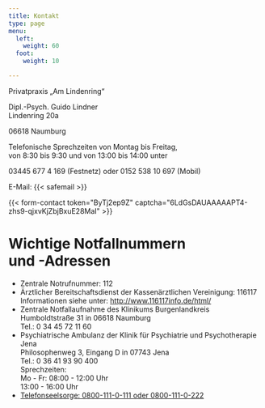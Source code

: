 ```yaml
---
title: Kontakt
type: page
menu:
  left:
    weight: 60
  foot:
    weight: 10

---
```

Privatpraxis „Am Lindenring“

Dipl.-Psych. Guido Lindner  
Lindenring 20a

06618 Naumburg

Telefonische Sprechzeiten von Montag bis Freitag,<br>
von 8:30 bis 9:30 und von 13:00 bis 14:00 unter<br>

03445 677 4 169 (Festnetz) oder
0152 538 10 697 (Mobil)

E-Mail: {{< safemail >}}

{{< form-contact token="ByTj2ep9Z" captcha="6LdGsDAUAAAAAPT4-zhs9-qjxvKjZbjBxuE28MaI" >}}

# Wichtige Notfallnummern<br>und -Adressen

* Zentrale Notrufnummer: 112
* Ärztlicher Bereitschaftsdienst der Kassenärztlichen Vereinigung: 116117  
  Informationen siehe unter: http://www.116117info.de/html/
* Zentrale Notfallaufnahme des Klinikums Burgenlandkreis  
  Humboldtstraße 31 in 06618 Naumburg  
  Tel.: 0 34 45 72 11 60
* Psychiatrische Ambulanz der Klinik für Psychiatrie und Psychotherapie Jena  
  Philosophenweg 3, Eingang D in 07743 Jena  
  Tel.: 0 36 41 93 90 400  
  Sprechzeiten:  
  Mo - Fr: 08:00 - 12:00 Uhr  
  13:00 - 16:00 Uhr
* [Telefonseelsorge: 0800-111-0-111 oder 0800-111-0-222](http://www.telefonseelsorge.de/ "Telefonseelsorge: 0800-111-0-111 oder 0800-111-0-222")